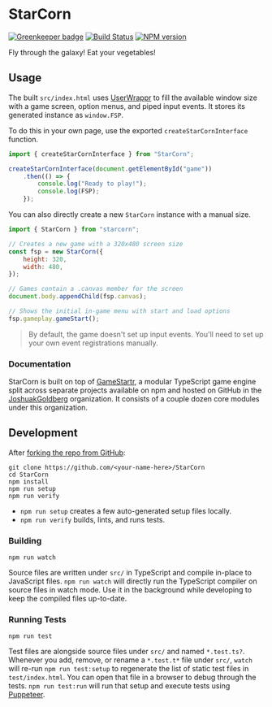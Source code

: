 <!-- {{Top}} -->
# StarCorn
[![Greenkeeper badge](https://badges.greenkeeper.io/FullScreenShenanigans/StarCorn.svg)](https://greenkeeper.io/)
[![Build Status](https://travis-ci.org/FullScreenShenanigans/StarCorn.svg?branch=master)](https://travis-ci.org/FullScreenShenanigans/StarCorn)
[![NPM version](https://badge.fury.io/js/starcorn.svg)](http://badge.fury.io/js/starcorn)

Fly through the galaxy! Eat your vegetables!
<!-- {{/Top}} -->

## Usage

The built `src/index.html` uses [UserWrappr](https://github.com/JoshuakGoldberg/UserWrappr) to fill the available window size with a game screen, option menus, and piped input events.
It stores its generated instance as `window.FSP`.

To do this in your own page, use the exported `createStarCornInterface` function.

```javascript
import { createStarCornInterface } from "StarCorn";

createStarCornInterface(document.getElementById("game"))
    .then(() => {
        console.log("Ready to play!");
        console.log(FSP);
    });
```

You can also directly create a new `StarCorn` instance with a manual size.

```javascript
import { StarCorn } from "starcorn";

// Creates a new game with a 320x480 screen size
const fsp = new StarCorn({
    height: 320,
    width: 480,
});

// Games contain a .canvas member for the screen
document.body.appendChild(fsp.canvas);

// Shows the initial in-game menu with start and load options
fsp.gameplay.gameStart();
```

> By default, the game doesn't set up input events.
> You'll need to set up your own event registrations manually.

### Documentation

StarCorn is built on top of [GameStartr](https://github.com/FullScreenShenanigans/GameStartr), a modular TypeScript game engine split across separate projects available on npm and hosted on GitHub in the [JoshuakGoldberg](https://github.com/FullScreenShenanigans) organization.
It consists of a couple dozen core modules under this organization.

<!-- {{Development}} -->
## Development

After [forking the repo from GitHub](https://help.github.com/articles/fork-a-repo/):

```
git clone https://github.com/<your-name-here>/StarCorn
cd StarCorn
npm install
npm run setup
npm run verify
```

* `npm run setup` creates a few auto-generated setup files locally.
* `npm run verify` builds, lints, and runs tests.

### Building

```shell
npm run watch
```

Source files are written under `src/` in TypeScript and compile in-place to JavaScript files.
`npm run watch` will directly run the TypeScript compiler on source files in watch mode.
Use it in the background while developing to keep the compiled files up-to-date.

### Running Tests

```shell
npm run test
```

Test files are alongside source files under `src/` and named `*.test.ts?`.
Whenever you add, remove, or rename a `*.test.t*` file under `src/`, `watch` will re-run `npm run test:setup` to regenerate the list of static test files in `test/index.html`.
You can open that file in a browser to debug through the tests.
`npm run test:run` will run that setup and execute tests using [Puppeteer](https://github.com/GoogleChrome/puppeteer).
<!-- {{/Development}} -->
